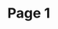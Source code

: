 # Page 1

<figure><img src="https://images.unsplash.com/photo-1621440318464-72633426377b?crop=entropy&#x26;cs=srgb&#x26;fm=jpg&#x26;ixid=M3wxOTcwMjR8MHwxfHNlYXJjaHwyfHxvbmV8ZW58MHx8fHwxNzA5MTMyMjM0fDA&#x26;ixlib=rb-4.0.3&#x26;q=85" alt=""><figcaption></figcaption></figure>
